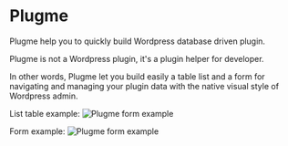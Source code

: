 # Plugme

Plugme help you to quickly build Wordpress database driven plugin.

Plugme is not a Wordpress plugin, it's a plugin helper for developer.

In other words, Plugme let you build easily a table list and a form for navigating and managing your plugin data with the native visual style of Wordpress admin.

List table example:
![Plugme form example](https://github.com/1Franck/plugme/blob/master/screenshot-list-table.png?raw=true)

Form example:
![Plugme form example](https://github.com/1Franck/plugme/blob/master/screenshot-form.png?raw=true)

